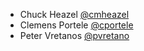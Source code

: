* Chuck Heazel [@cmheazel](https://github.com/cmheazel)
* Clemens Portele [@cportele](https://github.com/cportele)
* Peter Vretanos [@pvretano](https://github.com/pvretano)
